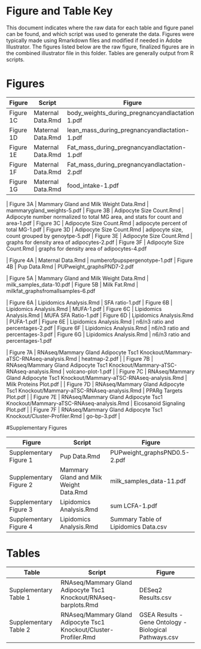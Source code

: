 Figure and Table Key
====================

This document indicates where the raw data for each table and figure panel can be found, and which script was used to generate the data.  Figures were typically made using Rmarkdown files and modified if needed in Adobe Illustrator.  The figures listed below are the raw figure, finalized figures are in the combined illustrator file in this folder.  Tables are generally output from R scripts.

# Figures

| Figure | Script | Figure |
| ------ | ------ | ------ |
| Figure 1C | Maternal Data.Rmd | body_weights_during_pregnancyandlactation-1.pdf
| Figure 1D | Maternal Data.Rmd | lean_mass_during_pregnancyandlactation-1.pdf
| Figure 1E | Maternal Data.Rmd | Fat_mass_during_pregnancyandlactation-1.pdf
| Figure 1F | Maternal Data.Rmd | Fat_mass_during_pregnancyandlactation-2.pdf
| Figure 1G | Maternal Data.Rmd | food_intake-1.pdf

| Figure 3A | Mammary Gland and Milk Weight Data.Rmd | mammarygland_weights-5.pdf
| Figure 3B | Adipocyte Size Count.Rmd | Adipocyte number normalized to total MG area, and stats for count and area-1.pdf
| Figure 3C | Adipocyte Size Count.Rmd | adipocyte percent of total MG-1.pdf
| Figure 3D | Adipocyte Size Count.Rmd | adipocyte size, count grouped by genoytpe-5.pdf
| Figure 3E | Adipocyte Size Count.Rmd | graphs for density area of adipocytes-2.pdf
| Figure 3F | Adipocyte Size Count.Rmd | graphs for density area of adipocytes-4.pdf

| Figure 4A | Maternal Data.Rmd | numberofpupspergenotype-1.pdf
| Figure 4B | Pup Data.Rmd | PUPweight_graphsPND7-2.pdf

| Figure 5A | Mammary Gland and Milk Weight Data.Rmd | milk_samples_data-10.pdf
| Figure 5B | Milk Fat.Rmd | milkfat_graphsfromallsamples-6.pdf

| Figure 6A | Lipidomics Analysis.Rmd | SFA ratio-1.pdf
| Figure 6B | Lipidomics Analysis.Rmd | MUFA-1.pdf
| Figure 6C | Lipidomics Analysis.Rmd | MUFA SFA Ratio-1.pdf
| Figure 6D | Lipidomics Analysis.Rmd | PUFA-1.pdf
| Figure 6E | Lipidomics Analysis.Rmd | n6/n3 ratio and percentages-2.pdf
| Figure 6F | Lipidomics Analysis.Rmd | n6/n3 ratio and percentages-3.pdf
| Figure 6G | Lipidomics Analysis.Rmd | n6/n3 ratio and percentages-1.pdf


| Figure 7A | RNAseq/Mammary Gland Adipocyte Tsc1 Knockout/Mammary-aTSC-RNAseq-analysis.Rmd | heatmap-2.pdf |
| Figure 7B | RNAseq/Mammary Gland Adipocyte Tsc1 Knockout/Mammary-aTSC-RNAseq-analysis.Rmd | volcano-plot-1.pdf |
| Figure 7C | RNAseq/Mammary Gland Adipocyte Tsc1 Knockout/Mammary-aTSC-RNAseq-analysis.Rmd | Milk Proteins Plot.pdf |
| Figure 7D | RNAseq/Mammary Gland Adipocyte Tsc1 Knockout/Mammary-aTSC-RNAseq-analysis.Rmd | PPARg Targets Plot.pdf |
| Figure 7E | RNAseq/Mammary Gland Adipocyte Tsc1 Knockout/Mammary-aTSC-RNAseq-analysis.Rmd | Eicosanoid Signaling Plot.pdf |
| Figure 7F | RNAseq/Mammary Gland Adipocyte Tsc1 Knockout/Cluster-Profiler.Rmd | go-bp-3.pdf |

#Supplementary Figures

| Figure | Script | Figure |
| ------ | ------ | ------ |
| Supplementary Figure 1 | Pup Data.Rmd | PUPweight_graphsPND0.5-2.pdf
| Supplementary Figure 2 | Mammary Gland and Milk Weight Data.Rmd | milk_samples_data-11.pdf
| Supplementary Figure 3 | Lipidomics Analysis.Rmd | sum LCFA-1.pdf
| Supplementary Figure 4 | Lipidomics Analysis.Rmd | Summary Table of Lipidomics Data.csv|

# Tables 

| Table | Script | Figure |
| ------ | ------ | ------ |
| Supplementary Table 1 | RNAseq/Mammary Gland Adipocyte Tsc1 Knockout/RNAseq-barplots.Rmd | DESeq2 Results.csv|
| Supplementary Table 2 | RNAseq/Mammary Gland Adipocyte Tsc1 Knockout/Cluster-Profiler.Rmd | GSEA Results - Gene Ontology - Biological Pathways.csv|